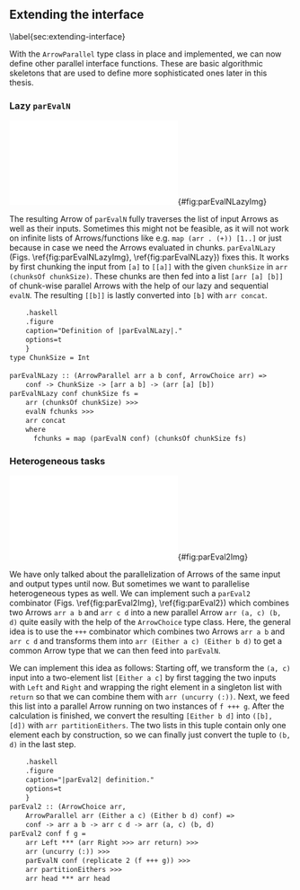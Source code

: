 ## Extending the interface

\label{sec:extending-interface}

With the `ArrowParallel` type class in place and implemented, we
can now define other parallel interface functions. These are basic
algorithmic skeletons that are used to define more sophisticated ones
later in this thesis.

### Lazy `parEvalN`

![`parEvalNLazy` depiction.](src/img/parEvalNLazy.pdf){#fig:parEvalNLazyImg}

The resulting Arrow of `parEvalN` fully traverses the list of input Arrows as
well as their inputs. Sometimes this might not be feasible, as
it will not work on infinite lists of Arrows/functions like e.g. `map (arr . (+)) [1..]`
or just because in case we need the Arrows evaluated in chunks. `parEvalNLazy`
(Figs. \ref{fig:parEvalNLazyImg}, \ref{fig:parEvalNLazy}) fixes this.
It works by first chunking the input from `[a]` to `[[a]]` with the given
`chunkSize` in `arr (chunksOf chunkSize)`.
These chunks are then fed into a list `[arr [a] [b]]` of chunk-wise parallel
Arrows with the help of our lazy and sequential `evalN`. The resulting `[[b]]`
is lastly converted into `[b]` with `arr concat`.

~~~~ {#fig:parEvalNLazy
    .haskell
    .figure
    caption="Definition of |parEvalNLazy|."
    options=t
    }
type ChunkSize = Int

parEvalNLazy :: (ArrowParallel arr a b conf, ArrowChoice arr) =>
	conf -> ChunkSize -> [arr a b] -> (arr [a] [b])
parEvalNLazy conf chunkSize fs =
	arr (chunksOf chunkSize) >>>
    evalN fchunks >>>
    arr concat
    where
      fchunks = map (parEvalN conf) (chunksOf chunkSize fs)
~~~~

### Heterogeneous tasks

![`parEval2` depiction.](src/img/parEval2Img.pdf){#fig:parEval2Img}

We have only talked about the parallelization of Arrows of the
same input and output types until now. But sometimes we
want to parallelise heterogeneous types as well.
We can implement such a `parEval2` combinator
(Figs. \ref{fig:parEval2Img}, \ref{fig:parEval2}) which combines two Arrows
`arr a b` and `arr c d` into a new parallel Arrow `arr (a, c) (b, d)`
quite easily with the help of the `ArrowChoice` type class.
Here, the general idea is to use the `+++` combinator which combines
two Arrows `arr a b` and `arr c d` and transforms them into
`arr (Either a c) (Either b d)` to get a common Arrow type that we can
then feed into `parEvalN`.
 
We can implement this idea as follows:
Starting off, we transform the `(a, c)` input into a two-element list
`[Either a c]` by first tagging the two inputs with `Left` and `Right` and wrapping
the right element in a singleton list with `return` so that we can combine them
with `arr (uncurry (:))`. Next, we feed this list into a parallel Arrow running
on two instances of `f +++ g`. After the calculation
is finished, we convert the resulting `[Either b d]` into `([b], [d])` with
`arr partitionEithers`. The two lists in this tuple contain only one element
each by construction, so we can finally just convert the tuple to `(b, d)` in
the last step.

~~~~ {#fig:parEval2
    .haskell
    .figure
    caption="|parEval2| definition."
    options=t
    }
parEval2 :: (ArrowChoice arr,
	ArrowParallel arr (Either a c) (Either b d) conf) =>
	conf -> arr a b -> arr c d -> arr (a, c) (b, d)
parEval2 conf f g =
	arr Left *** (arr Right >>> arr return) >>>
	arr (uncurry (:)) >>>
	parEvalN conf (replicate 2 (f +++ g)) >>>
	arr partitionEithers >>>
	arr head *** arr head
~~~~
